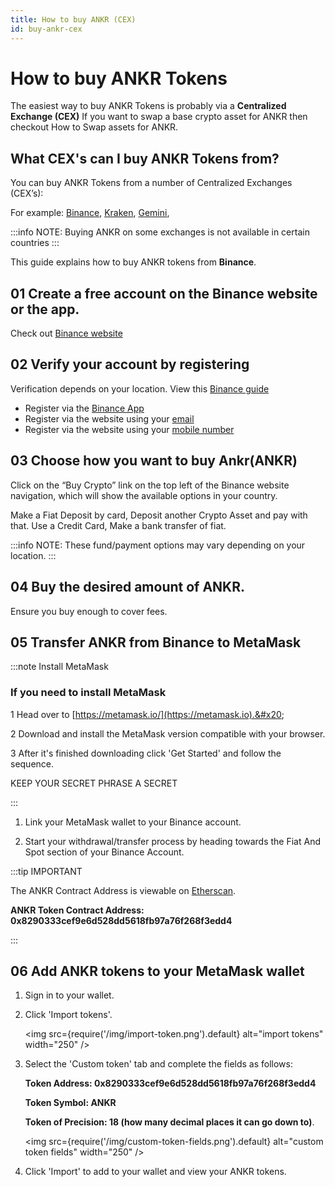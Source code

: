 ```yaml
---
title: How to buy ANKR (CEX)
id: buy-ankr-cex
---
```


# How to buy ANKR Tokens

The easiest way to buy ANKR Tokens is probably via a **Centralized Exchange (CEX)** If you want to swap a base crypto asset for ANKR then checkout How to Swap assets for ANKR.

## What CEX's can I buy ANKR Tokens from?

You can buy ANKR Tokens from a number of Centralized Exchanges (CEX’s):

For example: [Binance](https://www.binance.com), [Kraken](https://www.kraken.com), [Gemini](https://www.gemini.com), 

:::info
NOTE: Buying ANKR on some exchanges is not available in certain countries
:::

This guide explains how to buy ANKR tokens from **Binance**.&#x20;

## 01 Create a free account on the Binance website or the app.

Check out [Binance website](https://www.binance.com/)

## 02 Verify your account by registering

Verification depends on your location. View this [Binance guide](https://www.binance.com/en/support/faq/360027287111)

* Register via the [Binance App](https://www.binance.com/en/support/faq/360042718372)
* Register via the website using your [email](https://www.binance.com/en/support/faq/115003764911)
* Register via the website using your [mobile number](https://www.binance.com/en/support/faq/718f25947c2c4cf2ab0b28ca411e682a)


## 03 Choose how you want to buy Ankr(ANKR)
Click on the “Buy Crypto” link on the top left of the Binance website navigation, which will show the available options in your country.

Make a Fiat Deposit by card, Deposit another Crypto Asset and pay with that. Use a Credit Card, Make a bank transfer of fiat.

:::info
NOTE: These fund/payment options may vary depending on your location.
:::

## 04 Buy the desired amount of ANKR.

Ensure you buy enough to cover fees.

## 05 Transfer ANKR from Binance to MetaMask

:::note Install MetaMask

### If you need to install MetaMask

1 Head over to [https://metamask.io/](https://metamask.io).&#x20;

2 Download and install the MetaMask version compatible with your browser.&#x20;

3 After it's finished downloading click 'Get Started' and follow the sequence. 

KEEP YOUR SECRET PHRASE A SECRET

:::

1. Link your MetaMask wallet to your Binance account.

2. Start your withdrawal/transfer process by heading towards the Fiat And Spot section of your Binance Account.

:::tip IMPORTANT

The ANKR Contract Address is viewable on [Etherscan](https://etherscan.io/token/0x8290333cef9e6d528dd5618fb97a76f268f3edd4). 

**ANKR Token Contract Address: 0x8290333cef9e6d528dd5618fb97a76f268f3edd4**

:::

## 06 Add ANKR tokens to your MetaMask wallet

1. Sign in to your wallet. 

2. Click 'Import tokens'.

    <img src={require('/img/import-token.png').default} alt="import tokens" width="250" />

3. Select the 'Custom token' tab and complete the fields as follows: 

    **Token Address: 0x8290333cef9e6d528dd5618fb97a76f268f3edd4**

    **Token Symbol: ANKR** 

    **Token of Precision: 18 (how many decimal places it can go down to)**.

    <img src={require('/img/custom-token-fields.png').default} alt="custom token fields" width="250" />

4. Click 'Import' to add to your wallet and view your ANKR tokens.







